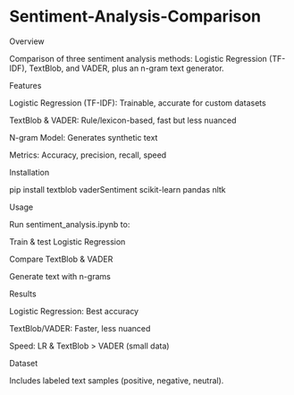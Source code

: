 # Sentiment-Analysis-Comparison
Overview

Comparison of three sentiment analysis methods: Logistic Regression (TF-IDF), TextBlob, and VADER, plus an n-gram text generator.

Features

Logistic Regression (TF-IDF): Trainable, accurate for custom datasets

TextBlob & VADER: Rule/lexicon-based, fast but less nuanced

N-gram Model: Generates synthetic text

Metrics: Accuracy, precision, recall, speed

Installation

pip install textblob vaderSentiment scikit-learn pandas nltk

Usage

Run sentiment_analysis.ipynb to:

Train & test Logistic Regression

Compare TextBlob & VADER

Generate text with n-grams

Results

Logistic Regression: Best accuracy

TextBlob/VADER: Faster, less nuanced

Speed: LR & TextBlob > VADER (small data)

Dataset

Includes labeled text samples (positive, negative, neutral).
